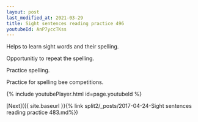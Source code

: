 ```yaml
---
layout: post
last_modified_at: 2021-03-29
title: Sight sentences reading practice 496
youtubeId: AnP7yccTKss
---
```

 
 
Helps to learn sight words and their spelling.

Opportunitiy to repeat the spelling. 

Practice spelling. 
 
Practice for spelling bee competitions. 
 
{% include youtubePlayer.html id=page.youtubeId %}
 
 

[Next]({{ site.baseurl }}{% link  split2/_posts/2017-04-24-Sight sentences reading practice 483.md%})
 
